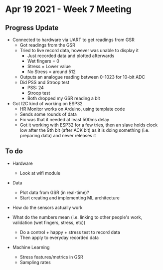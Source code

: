 # Apr 19 2021 - Week 7 Meeting

## Progress Update

* Connected to hardware via UART to get readings from GSR
  * Got readings from the GSR
  * Tried to live record data, however was unable to display it
    * Just recorded data and plotted afterwards
    * Wet fingers = 0
    * Stress =  Lower value
    * No Stress = around 512
  * Outputs an analogue reading between 0-1023 for 10-bit ADC
  * Did PSS and Stroop test
    * PSS: 24
    * Stroop test
    * Both dropped my GSR reading a bit
* Got I2C kind of working on ESP32
  * HR Monitor works on Arduino, using template code
  * Sends some rounds of data
  * Fix was that it needed at least 500ms delay
  * Got it working with ESP32 for a few tries, then an slave holds clock low after the 9th bit (after ACK bit) as it is doing something (i.e. preparing data) and never releases it

## To do

* Hardware
  * Look at wifi module
* Data
  * Plot data from GSR (in real-time)?
  * Start creating and implementing ML architecture

* How do the sensors actually work
* What do the numbers mean (i.e. linking to other people's work, validation (wet fingers, stress, etc))
  * Do a control + happy + stress test to record data
  * Then apply to everyday recorded data
* Machine Learning
  * Stress features/metrics in GSR
  * Sampling rates
